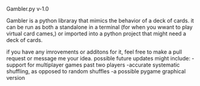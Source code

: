 Gambler.py v-1.0

Gambler is a python libraray that mimics the behavior of a deck of cards. it can be run as both a standalone in a terminal (for when you wwant to play virtual card cames,) or imported into a python project that might need a deck of cards.

if you have any imrovements or additons for it, feel free to make a pull request or message me your idea.
possible future updates might include:
-support for multiplayer games past two players
-accurate systematic shuffling, as opposed to random shuffles
-a possible pygame graphical version 

